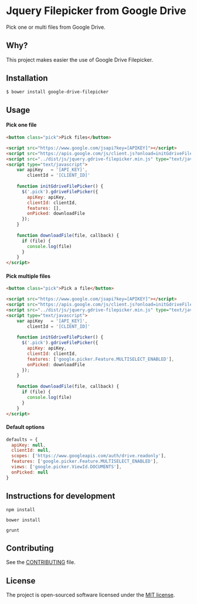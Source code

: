 # Jquery Filepicker from Google Drive

Pick one or multi files from Google Drive.

## Why?

This project makes easier the use of Google Drive Filepicker.

## Installation

```bash
$ bower install google-drive-filepicker
```

## Usage

#### Pick one file

```html
<button class="pick">Pick files</button>

<script src="https://www.google.com/jsapi?key=[APIKEY]"></script>
<script src="https://apis.google.com/js/client.js?onload=initGdriveFilePicker"></script>
<script src="../dist/js/jquery.gdrive-filepicker.min.js" type="text/javascript"></script>
<script type="text/javascript">
    var apiKey   = '[API_KEY]',
        clientId = '[CLIENT_ID]'
    
    function initGdriveFilePicker() {
      $('.pick').gdriveFilePicker({
        apiKey: apiKey,
        clientId: clientId,
        features: [],
        onPicked: downloadFile
      });
    }
    
    function downloadFile(file, callback) {
      if (file) {
        console.log(file)
      }
    }
</script>
```

#### Pick multiple files

```html
<button class="pick">Pick a file</button>

<script src="https://www.google.com/jsapi?key=[APIKEY]"></script>
<script src="https://apis.google.com/js/client.js?onload=initGdriveFilePicker"></script>
<script src="../dist/js/jquery.gdrive-filepicker.min.js" type="text/javascript"></script>
<script type="text/javascript">
    var apiKey   = '[API_KEY]',
        clientId = '[CLIENT_ID]'
    
    function initGdriveFilePicker() {
      $('.pick').gdriveFilePicker({
        apiKey: apiKey,
        clientId: clientId,
        features: ['google.picker.Feature.MULTISELECT_ENABLED'],
        onPicked: downloadFile
      });
    }
    
    function downloadFile(file, callback) {
      if (file) {
        console.log(file)
      }
    }
</script>
```

#### Default options
```javascript
defaults = {
  apiKey: null,
  clientId: null,
  scopes: ['https://www.googleapis.com/auth/drive.readonly'],
  features: ['google.picker.Feature.MULTISELECT_ENABLED'],
  views: ['google.picker.ViewId.DOCUMENTS'],
  onPicked: null
}
```

## Instructions for development
```
npm install
```

```
bower install
```

```
grunt
```

## Contributing

See the [CONTRIBUTING](CONTRIBUTING.md) file.

## License

The project is open-sourced software licensed under the [MIT license](http://opensource.org/licenses/MIT).
